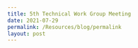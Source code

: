 ```yaml
---
title: 5th Technical Work Group Meeting
date: 2021-07-29
permalink: /Resources/blog/permalink
layout: post
---
```

